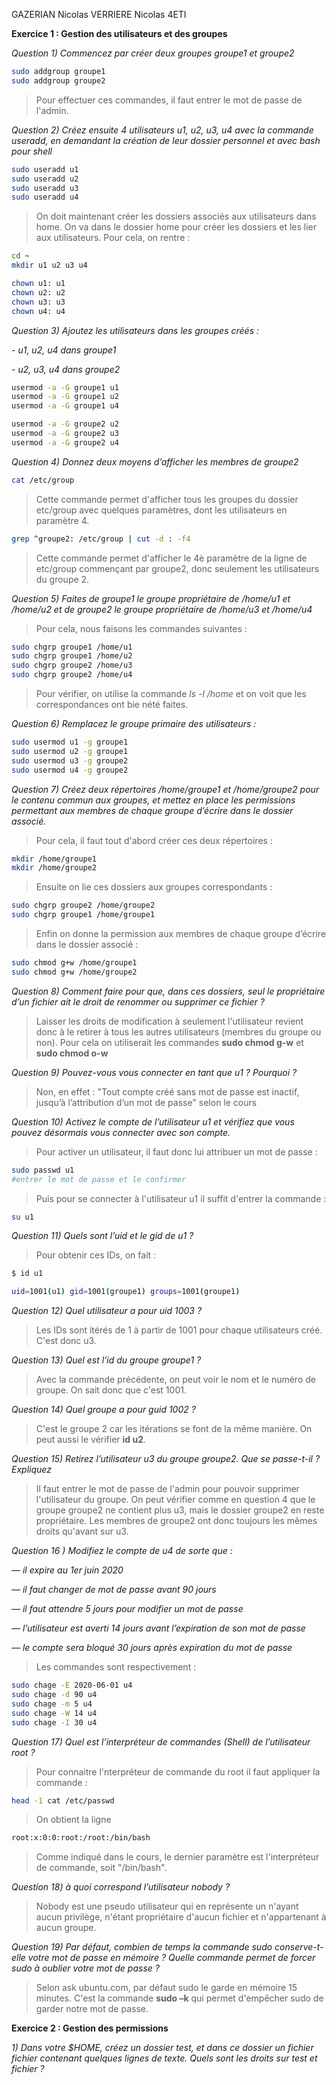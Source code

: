 GAZERIAN Nicolas
VERRIERE Nicolas
4ETI


**Exercice 1 : Gestion des utilisateurs et des groupes**

*Question 1) Commencez par créer deux groupes groupe1 et groupe2*

``` bash
sudo addgroup groupe1
sudo addgroup groupe2
```
> Pour effectuer ces commandes, il faut entrer le mot de passe de l'admin.

*Question 2) Créez ensuite 4 utilisateurs u1, u2, u3, u4 avec la commande useradd, en demandant la création de
leur dossier personnel et avec bash pour shell*

``` bash
sudo useradd u1
sudo useradd u2
sudo useradd u3
sudo useradd u4
```
> On doit maintenant créer les dossiers associés aux utilisateurs dans home. On va dans le dossier home pour créer les dossiers et les lier aux utilisateurs.
> Pour cela, on rentre :

```bash 
cd ~
mkdir u1 u2 u3 u4

chown u1: u1
chown u2: u2
chown u3: u3
chown u4: u4
```


*Question 3) Ajoutez les utilisateurs dans les groupes créés :*

*- u1, u2, u4 dans groupe1*

*- u2, u3, u4 dans groupe2*

```bash
usermod -a -G groupe1 u1
usermod -a -G groupe1 u2
usermod -a -G groupe1 u4

usermod -a -G groupe2 u2
usermod -a -G groupe2 u3
usermod -a -G groupe2 u4
```

*Question 4) Donnez deux moyens d’afficher les membres de groupe2*

```bash
cat /etc/group
```
> Cette commande permet d'afficher tous les groupes du dossier etc/group avec quelques paramètres, dont les utilisateurs en paramètre 4.

```bash 
grep ^groupe2: /etc/group | cut -d : -f4
```
> Cette commande permet d'afficher le 4è paramètre de la ligne de etc/group commençant par groupe2, donc seulement les utilisateurs du groupe 2.


*Question 5) Faites de groupe1 le groupe propriétaire de /home/u1 et /home/u2 et de groupe2 le groupe propriétaire
de /home/u3 et /home/u4*

> Pour cela, nous faisons les commandes suivantes : 
```bash
sudo chgrp groupe1 /home/u1
sudo chgrp groupe1 /home/u2
sudo chgrp groupe2 /home/u3
sudo chgrp groupe2 /home/u4
```
> Pour vérifier, on utilise la commande *ls -l /home* et on voit que les correspondances ont bie nété faites.

*Question 6) Remplacez le groupe primaire des utilisateurs :*

```bash
sudo usermod u1 -g groupe1
sudo usermod u2 -g groupe1
sudo usermod u3 -g groupe2
sudo usermod u4 -g groupe2
```
*Question 7) Créez deux répertoires /home/groupe1 et /home/groupe2 pour le contenu commun aux groupes, et
mettez en place les permissions permettant aux membres de chaque groupe d’écrire dans le dossier
associé.*

> Pour cela, il faut tout d'abord créer ces deux répertoires :
```bash
mkdir /home/groupe1
mkdir /home/groupe2
```
> Ensuite on lie ces dossiers aux groupes correspondants :

```bash
sudo chgrp groupe2 /home/groupe2
sudo chgrp groupe1 /home/groupe1
```
> Enfin on donne la permission aux membres de chaque groupe d’écrire dans le dossier associé : 

```bash
sudo chmod g+w /home/groupe1
sudo chmod g+w /home/groupe2
```
*Question 8) Comment faire pour que, dans ces dossiers, seul le propriétaire d’un fichier ait le droit de renommer
ou supprimer ce fichier ?*

> Laisser les droits de modification à seulement l'utilisateur revient donc à le retirer à tous les autres utilisateurs (membres du groupe ou non).
Pour cela on utiliserait les commandes **sudo chmod g-w** et **sudo chmod o-w**


*Question 9) Pouvez-vous vous connecter en tant que u1 ? Pourquoi ?*

> Non, en effet : "Tout compte créé sans mot de passe est inactif, jusqu’à l’attribution d’un mot de passe" selon le cours

*Question 10) Activez le compte de l’utilisateur u1 et vérifiez que vous pouvez désormais vous connecter avec son compte.*

> Pour activer un utilisateur, il faut donc lui attribuer un mot de passe : 

```bash
sudo passwd u1
#entrer le mot de passe et le confirmer
```

> Puis pour se connecter à l'utilisateur u1 il suffit d'entrer la commande : 

```bash
su u1
```

*Question 11) Quels sont l’uid et le gid de u1 ?*

> Pour obtenir ces IDs, on fait :

```bash
$ id u1

uid=1001(u1) gid=1001(groupe1) groups=1001(groupe1)
```

*Question 12) Quel utilisateur a pour uid 1003 ?*

> Les IDs sont itérés de 1 à partir de 1001 pour chaque utilisateurs créé. C'est donc u3.


*Question 13) Quel est l’id du groupe groupe1 ?*

> Avec la commande précédente, on peut voir le nom et le numéro de groupe. On sait donc que c'est 1001.


*Question 14) Quel groupe a pour guid 1002 ?*

> C'est le groupe 2 car les itérations se font de la même manière. On peut aussi le vérifier **id u2**.

*Question 15) Retirez l’utilisateur u3 du groupe groupe2. Que se passe-t-il ? Expliquez*

> Il faut entrer le mot de passe de l'admin pour pouvoir supprimer l'utilisateur du groupe.
On peut vérifier comme en question 4 que le groupe groupe2 ne contient plus u3, mais le dossier groupe2 en reste propriétaire. 
Les membres de groupe2 ont donc toujours les mêmes droits qu'avant sur u3.


*Question 16 ) Modifiez le compte de u4 de sorte que :*

*— il expire au 1er juin 2020*

*— il faut changer de mot de passe avant 90 jours*

*— il faut attendre 5 jours pour modifier un mot de passe*

*— l’utilisateur est averti 14 jours avant l’expiration de son mot de passe*

*— le compte sera bloqué 30 jours après expiration du mot de passe*


> Les commandes sont respectivement : 

```bash
sudo chage -E 2020-06-01 u4
sudo chage -d 90 u4
sudo chage -m 5 u4
sudo chage -W 14 u4
sudo chage -I 30 u4
```


*Question 17) Quel est l’interpréteur de commandes (Shell) de l’utilisateur root ?*

> Pour connaitre l'nterpréteur de commande du root il faut appliquer la commande :

```bash
head -1 cat /etc/passwd
```
> On obtient la ligne 

```bash
root:x:0:0:root:/root:/bin/bash
```
> Comme indiqué dans le cours, le dernier paramètre est l'interpréteur de commande, soit "/bin/bash".

*Question 18) à quoi correspond l’utilisateur nobody ?*

> Nobody est une pseudo utilisateur qui en représente un n'ayant aucun privilège, n'étant propriétaire d'aucun fichier et n'appartenant à aucun groupe.


*Question 19) Par défaut, combien de temps la commande sudo conserve-t-elle votre mot de passe en mémoire ?*
*Quelle commande permet de forcer sudo à oublier votre mot de passe ?*

> Selon ask ubuntu.com, par défaut sudo le garde en mémoire 15 minutes.
C'est la commande **sudo –k** qui permet d'empêcher sudo de garder notre mot de passe.



**Exercice 2 : Gestion des permissions**

*1) Dans votre $HOME, créez un dossier test, et dans ce dossier un fichier fichier contenant quelques lignes de texte. Quels sont les droits sur test et fichier ?*





